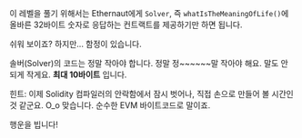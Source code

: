 이 레벨을 풀기 위해서는 Ethernaut에게 `Solver`, 즉 `whatIsTheMeaningOfLife()`에 올바른 32바이트 숫자로 응답하는 컨트랙트를 제공하기만 하면 됩니다.

쉬워 보이죠?
하지만... 함정이 있습니다.

솔버(Solver)의 코드는 정말 작아야 합니다. 정말 정~~~~~~말 작아야 해요. 말도 안 되게 작게요. **최대 10바이트** 입니다.

힌트: 이제 Solidity 컴파일러의 안락함에서 잠시 벗어나, 직접 손으로 만들어 볼 시간인 것 같군요. O_o
맞습니다. 순수한 EVM 바이트코드로 말이죠.

행운을 빕니다!

